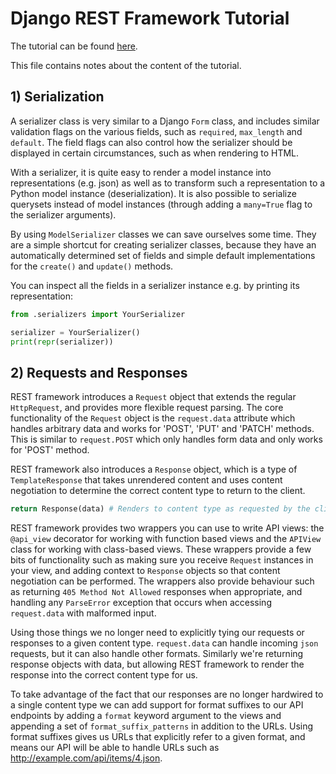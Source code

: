 # Django REST Framework Tutorial

The tutorial can be found [here](http://www.django-rest-framework.org/#tutorial).

This file contains notes about the content of the tutorial.



## 1) Serialization

A serializer class is very similar to a Django `Form` class,
and includes similar validation flags on the various fields,
such as `required`, `max_length` and `default`.
The field flags can also control how the serializer should be displayed in certain circumstances,
such as when rendering to HTML.

With a serializer, it is quite easy to render a model instance into representations (e.g. json)
as well as to transform such a representation to a Python model instance (deserialization).
It is also possible to serialize querysets instead of model instances
(through adding a `many=True` flag to the serializer arguments).

By using `ModelSerializer` classes we can save ourselves some time.
They are a simple shortcut for creating serializer classes,
because they have an automatically determined set of fields
and simple default implementations for the `create()` and `update()` methods.

You can inspect all the fields in a serializer instance e.g. by printing its representation:
```python
from .serializers import YourSerializer

serializer = YourSerializer()
print(repr(serializer))
```



## 2) Requests and Responses

REST framework introduces a `Request` object that extends the regular `HttpRequest`,
and provides more flexible request parsing.
The core functionality of the `Request` object is the `request.data` attribute
which handles arbitrary data and works for 'POST', 'PUT' and 'PATCH' methods.
This is similar to `request.POST` which only handles form data and only works for 'POST' method.

REST framework also introduces a `Response` object,
which is a type of `TemplateResponse` that takes unrendered content
and uses content negotiation to determine the correct content type to return to the client.
```python
return Response(data) # Renders to content type as requested by the client.
```

REST framework provides two wrappers you can use to write API views:
the `@api_view` decorator for working with function based views
and the `APIView` class for working with class-based views.
These wrappers provide a few bits of functionality
such as making sure you receive `Request` instances in your view,
and adding context to `Response` objects so that content negotiation can be performed.
The wrappers also provide behaviour
such as returning `405 Method Not Allowed` responses when appropriate,
and handling any `ParseError` exception that occurs
when accessing `request.data` with malformed input.

Using those things we no longer need to explicitly tying our requests or responses
to a given content type.
`request.data` can handle incoming `json` requests, but it can also handle other formats.
Similarly we're returning response objects with data,
but allowing REST framework to render the response into the correct content type for us.

To take advantage of the fact that our responses are no longer hardwired to a single content type
we can add support for format suffixes to our API endpoints
by adding a `format` keyword argument to the views
and appending a set of `format_suffix_patterns` in addition to the URLs.
Using format suffixes gives us URLs that explicitly refer to a given format,
and means our API will be able to handle URLs such as <http://example.com/api/items/4.json>.
